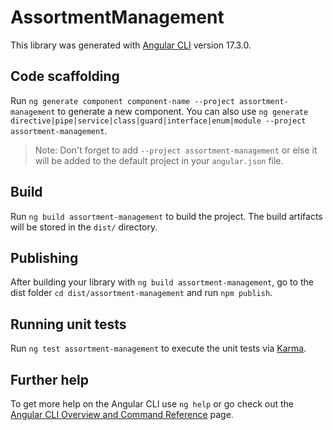 # AssortmentManagement

This library was generated with [Angular CLI](https://github.com/angular/angular-cli) version 17.3.0.

## Code scaffolding

Run `ng generate component component-name --project assortment-management` to generate a new component. You can also use `ng generate directive|pipe|service|class|guard|interface|enum|module --project assortment-management`.
> Note: Don't forget to add `--project assortment-management` or else it will be added to the default project in your `angular.json` file. 

## Build

Run `ng build assortment-management` to build the project. The build artifacts will be stored in the `dist/` directory.

## Publishing

After building your library with `ng build assortment-management`, go to the dist folder `cd dist/assortment-management` and run `npm publish`.

## Running unit tests

Run `ng test assortment-management` to execute the unit tests via [Karma](https://karma-runner.github.io).

## Further help

To get more help on the Angular CLI use `ng help` or go check out the [Angular CLI Overview and Command Reference](https://angular.io/cli) page.
